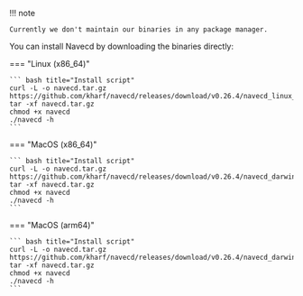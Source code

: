 !!! note

    Currently we don't maintain our binaries in any package manager.

You can install Navecd by downloading the binaries directly:

=== "Linux (x86_64)"

    ``` bash title="Install script"
    curl -L -o navecd.tar.gz https://github.com/kharf/navecd/releases/download/v0.26.4/navecd_linux_x86_64.tar.gz
    tar -xf navecd.tar.gz
    chmod +x navecd
    ./navecd -h
    ```

=== "MacOS (x86_64)"

    ``` bash title="Install script"
    curl -L -o navecd.tar.gz https://github.com/kharf/navecd/releases/download/v0.26.4/navecd_darwin_x86_64.tar.gz
    tar -xf navecd.tar.gz
    chmod +x navecd
    ./navecd -h
    ```

=== "MacOS (arm64)"

    ``` bash title="Install script"
    curl -L -o navecd.tar.gz https://github.com/kharf/navecd/releases/download/v0.26.4/navecd_darwin_arm64.tar.gz
    tar -xf navecd.tar.gz
    chmod +x navecd
    ./navecd -h
    ```
